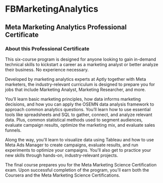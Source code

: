 # FBMarketingAnalytics
## Meta Marketing Analytics Professional Certificate
### About this Professional Certificate


This six-course program is designed for anyone looking to gain in-demand technical skills to kickstart a career as a marketing analyst or better analyze their business. No experience necessary.

Developed by marketing analytics experts at Aptly together with Meta marketers, the industry-relevant curriculum is designed to prepare you for jobs that include Marketing Analyst, Marketing Researcher, and more.

You’ll learn basic marketing principles, how data informs marketing decisions, and how you can apply the OSEMN data analysis framework to approach common analytics questions. You’ll learn how to use essential tools like spreadsheets and SQL to gather, connect, and analyze relevant data. Plus, common statistical methods used to segment audiences, evaluate campaign results, optimize the marketing mix, and evaluate sales funnels.  

Along the way, you'll learn to visualize data using Tableau and how to use Meta Ads Manager to create campaigns, evaluate results, and run experiments to optimize your campaigns. You'll also get to practice your new skills through hands-on, industry-relevant projects.

The final course prepares you for the Meta Marketing Science Certification exam.  Upon successful completion of the program, you'll earn both the Coursera and the Meta Marketing Science Certifications. 


